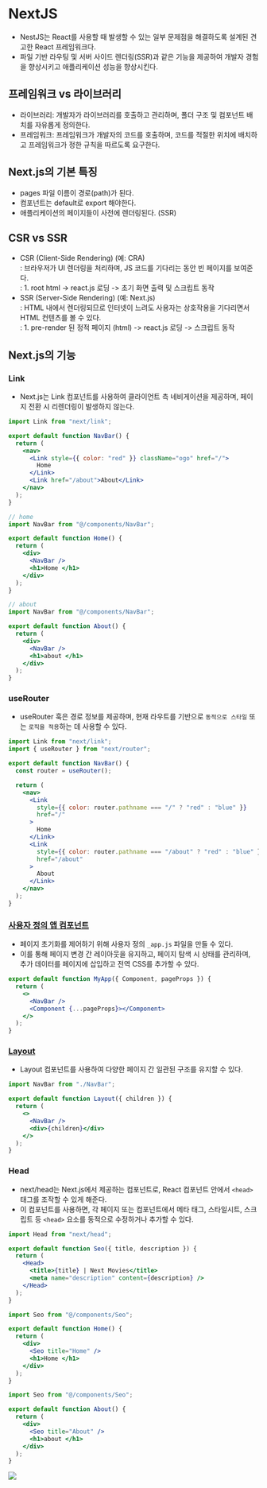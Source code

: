 # NextJS

- NestJS는 React를 사용할 때 발생할 수 있는 일부 문제점을 해결하도록 설계된 견고한 React 프레임워크다.
- 파일 기반 라우팅 및 서버 사이드 렌더링(SSR)과 같은 기능을 제공하여 개발자 경험을 향상시키고 애플리케이션 성능을 향상시킨다.

## 프레임워크 vs 라이브러리

- 라이브러리: 개발자가 라이브러리를 호출하고 관리하며, 폴더 구조 및 컴포넌트 배치를 자유롭게 정의한다.
- 프레임워크: 프레임워크가 개발자의 코드를 호출하며, 코드를 적절한 위치에 배치하고 프레임워크가 정한 규칙을 따르도록 요구한다.

## Next.js의 기본 특징

- pages 파일 이름이 경로(path)가 된다.
- 컴포넌트는 default로 export 해야한다.
- 애플리케이션의 페이지들이 사전에 렌더링된다. (SSR)

## CSR vs SSR

- CSR (Client-Side Rendering) (예: CRA)  
   : 브라우저가 UI 렌더링을 처리하며, JS 코드를 기다리는 동안 빈 페이지를 보여준다.  
  : 1. root html -> react.js 로딩 -> 초기 화면 출력 및 스크립트 동작
- SSR (Server-Side Rendering) (예: Next.js)  
   : HTML 내에서 렌더링되므로 인터넷이 느려도 사용자는 상호작용을 기다리면서 HTML 컨텐츠를 볼 수 있다.  
  : 1. pre-render 된 정적 페이지 (html) -> react.js 로딩 -> 스크립트 동작

## Next.js의 기능

### Link

- Next.js는 Link 컴포넌트를 사용하여 클라이언트 측 네비게이션을 제공하며, 페이지 전환 시 리렌더링이 발생하지 않는다.

```jsx
import Link from "next/link";

export default function NavBar() {
  return (
    <nav>
      <Link style={{ color: "red" }} className="ogo" href="/">
        Home
      </Link>
      <Link href="/about">About</Link>
    </nav>
  );
}

// home
import NavBar from "@/components/NavBar";

export default function Home() {
  return (
    <div>
      <NavBar />
      <h1>Home </h1>
    </div>
  );
}

// about
import NavBar from "@/components/NavBar";

export default function About() {
  return (
    <div>
      <NavBar />
      <h1>about </h1>
    </div>
  );
}
```

### useRouter

- useRouter 훅은 경로 정보를 제공하며, 현재 라우트를 기반으로 `동적으로 스타일` 또는 `로직을 적용`하는 데 사용할 수 있다.

```jsx
import Link from "next/link";
import { useRouter } from "next/router";

export default function NavBar() {
  const router = useRouter();

  return (
    <nav>
      <Link
        style={{ color: router.pathname === "/" ? "red" : "blue" }}
        href="/"
      >
        Home
      </Link>
      <Link
        style={{ color: router.pathname === "/about" ? "red" : "blue" }}
        href="/about"
      >
        About
      </Link>
    </nav>
  );
}
```

### [사용자 정의 앱 컴포넌트](https://nextjs.org/docs/advanced-features/custom-app)

- 페이지 초기화를 제어하기 위해 사용자 정의 `_app.js` 파일을 만들 수 있다.
- 이를 통해 페이지 변경 간 레이아웃을 유지하고, 페이지 탐색 시 상태를 관리하며, 추가 데이터를 페이지에 삽입하고 전역 CSS를 추가할 수 있다.

```jsx
export default function MyApp({ Component, pageProps }) {
  return (
    <>
      <NavBar />
      <Component {...pageProps}></Component>
    </>
  );
}
```

### [Layout](https://nextjs.org/docs/basic-features/layouts)

- Layout 컴포넌트를 사용하여 다양한 페이지 간 일관된 구조를 유지할 수 있다.

```jsx
import NavBar from "./NavBar";

export default function Layout({ children }) {
  return (
    <>
      <NavBar />
      <div>{children}</div>
    </>
  );
}
```

### Head

- next/head는 Next.js에서 제공하는 컴포넌트로, React 컴포넌트 안에서 `<head>` 태그를 조작할 수 있게 해준다.
- 이 컴포넌트를 사용하면, 각 페이지 또는 컴포넌트에서 메타 태그, 스타일시트, 스크립트 등 `<head>` 요소를 동적으로 수정하거나 추가할 수 있다.

```jsx
import Head from "next/head";

export default function Seo({ title, description }) {
  return (
    <Head>
      <title>{title} | Next Movies</title>
      <meta name="description" content={description} />
    </Head>
  );
}

import Seo from "@/components/Seo";

export default function Home() {
  return (
    <div>
      <Seo title="Home" />
      <h1>Home </h1>
    </div>
  );
}

import Seo from "@/components/Seo";

export default function About() {
  return (
    <div>
      <Seo title="About" />
      <h1>about </h1>
    </div>
  );
}
```

![](https://velog.velcdn.com/images/sarang_daddy/post/1436c9d5-e7b0-4ade-92e2-7e6176f81622/image.gif)
